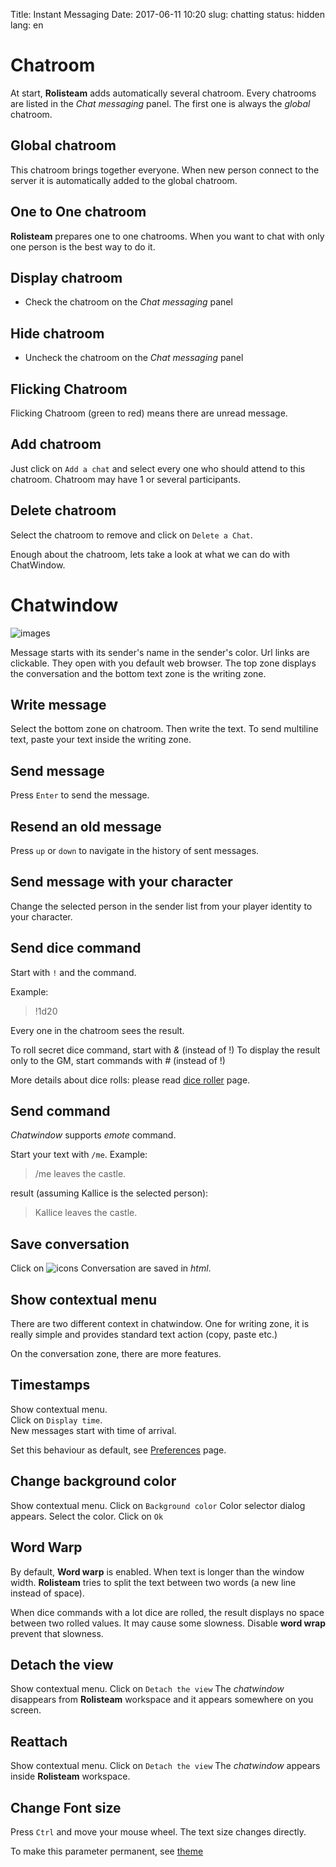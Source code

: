 Title: Instant Messaging
Date: 2017-06-11 10:20
slug: chatting
status: hidden
lang: en


# Chatroom

At start, **Rolisteam** adds automatically several chatroom. 
Every chatrooms are listed in the *Chat messaging* panel.
The first one is always the *global* chatroom.

## Global chatroom

This chatroom brings together everyone. When new person connect to the server it is automatically added to the global chatroom.

## One to One chatroom

**Rolisteam** prepares one to one chatrooms. When you want to chat with only one person is the best way to do it.

## Display chatroom

<!--Two ways to do it:-->
* Check the chatroom on the *Chat messaging* panel
<!--* Click on the chatroom name on the `sub-windows` menu.-->

## Hide chatroom

<!--//Two ways to do it:-->
* Uncheck the chatroom on the *Chat messaging* panel
<!--//* Click on the chatroom name on the `sub-windows` menu.-->

## Flicking Chatroom

Flicking Chatroom (green to red) means there are unread message.

## Add chatroom

Just click on `Add a chat` and select every one who should attend to this chatroom. 
Chatroom may have 1 or several participants.


## Delete chatroom

Select the chatroom to remove and click on `Delete a Chat`.


Enough about the chatroom, lets take a look at what we can do with ChatWindow.

# Chatwindow

![images]({filename}/images/empty_chatwindow_en.jpg)

Message starts with its sender's name in the sender's color. 
Url links are clickable. They open with you default web browser.
The top zone displays the conversation and the bottom text zone is the writing zone.

## Write message

Select the bottom zone on chatroom. Then write the text.
To send multiline text, paste your text inside the writing zone.

## Send message

Press `Enter` to send the message.

## Resend an old message

Press `up` or `down` to navigate in the history of sent messages.

## Send message with your character

Change the selected person in the sender list from your player identity to your character.

## Send dice command

Start with `!` and the command. 

Example:
> !1d20

Every one in the chatroom sees the result.

To roll secret dice command, start with *&* (instead of !)
To display the result only to the GM, start commands with *#* (instead of !)

More details about dice rolls: please read [dice roller]({filename}06_dice_roller.md) page.

## Send command

*Chatwindow* supports *emote* command.

Start your text with `/me`.
Example:

> /me leaves the castle.

result (assuming Kallice is the selected person):

> Kallice leaves the castle.


## Save conversation

Click on ![icons]({filename}/icons/chat_save.png)
Conversation are saved in *html*.

## Show contextual menu

There are two different context in chatwindow.
One for writing zone, it is really simple and provides standard text action (copy, paste etc.)

On the conversation zone, there are more features.

## Timestamps

Show contextual menu.  
Click on `Display time`.  
New messages start with time of arrival.  

Set this behaviour as default, see [Preferences]({filename}10_preferences.md) page.

## Change background color

Show contextual menu.
Click on `Background color`
Color selector dialog appears.
Select the color.
Click on `Ok`

## Word Warp 

By default, **Word warp** is enabled.
When text is longer than the window width. **Rolisteam** tries to split the text between two words (a new line instead of space).

When dice commands with a lot dice are rolled, the result displays no space between two rolled values. It may cause some slowness.
Disable **word wrap** prevent that slowness.

## Detach the view

Show contextual menu.
Click on `Detach the view`
The *chatwindow* disappears from **Rolisteam** workspace and it appears somewhere on you screen.

## Reattach

Show contextual menu.
Click on `Detach the view`
The *chatwindow* appears inside **Rolisteam** workspace.


## Change Font size

Press `Ctrl` and move your mouse wheel.
The text size changes directly.

To make this parameter permanent, see [theme]({filename}22_theme.md)



